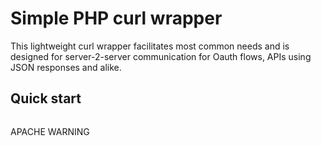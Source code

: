 # Simple PHP curl wrapper

This lightweight curl wrapper facilitates most common needs and is designed for server-2-server communication for Oauth flows, 
APIs using JSON responses and alike.

## Quick start

```php


```

APACHE WARNING

